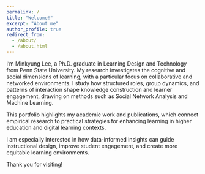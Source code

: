 ```yaml
---
permalink: /
title: "Welcome!"
excerpt: "About me"
author_profile: true
redirect_from: 
  - /about/
  - /about.html
---
```


I’m Minkyung Lee, a Ph.D. graduate in Learning Design and Technology from Penn State University. My research investigates the cognitive and social dimensions of learning, with a particular focus on collaborative and networked environments. I study how structured roles, group dynamics, and patterns of interaction shape knowledge construction and learner engagement, drawing on methods such as Social Network Analysis and Machine Learning.

This portfolio highlights my academic work and publications, which connect empirical research to practical strategies for enhancing learning in higher education and digital learning contexts.

I am especially interested in how data-informed insights can guide instructional design, improve student engagement, and create more equitable learning environments.

Thank you for visiting!
